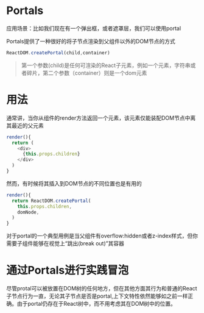 # Portals

应用场景：比如我们现在有一个弹出框，或者遮罩层，我们可以使用portal

Portals提供了一种很好的将子节点渲染到父组件以外的DOM节点的方式
```javascript
ReactDOM.createPortal(child,container)
```

> 第一个参数(child)是任何可渲染的React子元素，例如一个元素，字符串或者碎片，第二个参数（container）则是一个dom元素


# 用法

通常讲，当你从组件的render方法返回一个元素，该元素仅能装配DOM节点中离其最近的父元素
```javascript
render(){
  return (
    <div>
      {this.props.children}
    </div>
  )
}
```

然而，有时候将其插入到DOM节点的不同位置也是有用的

```javascript
render(){
  return ReactDOM.createPortal(
    this.props.children,
    domNode,
  )
}
```
对于portal的一个典型用例是当父组件有overflow:hidden或者z-index样式，但你需要子组件能够在视觉上“跳出(break out)”其容器


# 通过Portals进行实践冒泡

尽管protal可以被放置在DOM树的任何地方，但在其他方面其行为和普通的React子节点行为一直，无论其子节点是否是portal,上下文特性依然能够如之前一样正确。由于portal仍存在于React树中，而不用考虑其在DOM树中的位置。